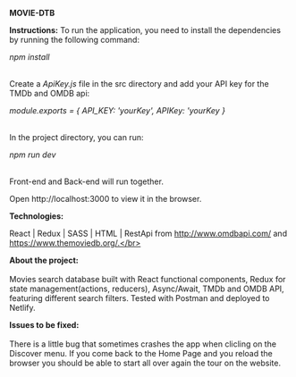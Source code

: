 <b>MOVIE-DTB </b>

<b>Instructions:</b> To run the application, you need to install the dependencies by running the following command:

<i>npm install</i> <br/><br/>

Create a <i>ApiKey.js</i> file in the src directory and add your API key for the TMDb and OMDB api:

<i>module.exports = { API_KEY: 'yourKey', APIKey: 'yourKey }</i> <br/><br/>

In the project directory, you can run:

<i>npm run dev</i> <br/><br/>

Front-end and Back-end will run together.

Open http://localhost:3000 to view it in the browser. </br>

<b>Technologies:</b>

React | Redux | SASS | HTML | RestApi from http://www.omdbapi.com/ and https://www.themoviedb.org/.</br>

<b>About the project:</b> <br/><br/> Movies search database built with React functional components, Redux for state management(actions, reducers), Async/Await, TMDb and OMDB API, featuring different search filters. Tested with Postman and deployed to Netlify.</br>

<b>Issues to be fixed:</b><br/><br/> There is a little bug that sometimes crashes the app when clicling on the Discover menu. If you come back to the Home Page and you reload the browser you should be able to start all over again the tour on the website.
